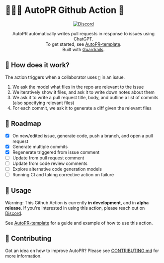 # 🤖👨‍💻 AutoPR Github Action 🚀

<div align="center">

[![Discord](https://badgen.net/badge/icon/discord?icon=discord&label&color=purple)](https://discord.gg/ykk7Znt3K6)

AutoPR automatically writes pull requests in response to issues using ChatGPT.  
To get started, see [AutoPR-template](https://github.com/irgolic/AutoPR-template).  
Built with [Guardrails](https://github.com/ShreyaR/guardrails).    

</div>

## 💪 How does it work?

The action triggers when a collaborator uses `🚀` in an issue.

1. We ask the model what files in the repo are relevant to the issue
2. We iteratively show it files, and ask it to write down notes about them
3. We ask it to write a pull request title, body, and outline a list of commits (also specifying relevant files)
4. For each commit, we ask it to generate a diff given the relevant files

## 📍 Roadmap

- [X] On new/edited issue, generate code, push a branch, and open a pull request
- [X] Generate multiple commits
- [X] Regenerate triggered from issue comment
- [ ] Update from pull request comment
- [ ] Update from code review comments
- [ ] Explore alternative code generation models
- [ ] Running CI and taking corrective action on failure

## 🔨 Usage

Warning: This Github Action is currently **in development**, and in **alpha release**.
If you're interested in using this action, please reach out on [Discord](https://discord.gg/ykk7Znt3K6).

See [AutoPR-template](https://github.com/irgolic/AutoPR-template) for a guide and example of how to use this action.

## 📝 Contributing

Got an idea on how to improve AutoPR? 
Please see [CONTRIBUTING.md](CONTRIBUTING.md) for more information.
